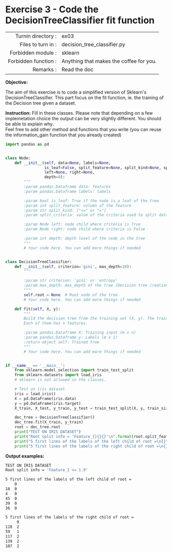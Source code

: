# Exercise 3 - Code the DecisionTreeClassifier fit function

|                         |                    |
| -----------------------:| ------------------ |
|   Turnin directory :    |  ex03              |
|   Files to turn in :    |  decision_tree_classifier.py |
|   Forbidden module :    |  sklearn           |
|   Forbidden function :  |  Anything that makes the coffee for you. |
|   Remarks :             |  Read the doc      |


**Objective:**

The aim of this exercise is to code a simplified version of Sklearn's DecisionTreeClassifier.
This part focus on the fit function, ie. the training of the Decision tree given a dataset.


**Instruction:**
Fill in these classes. Please note that depending on a few implemetation choice the output can be very slightly different.
You should be able to explain why.   
Feel free to add other method and functions that you write (you can reuse the information_gain function that you already created)


```python
import pandas as pd


class Node:
    def __init__(self, data=None, labels=None,
                 is_leaf=False, split_feature=None, split_kind=None, split_criteria=None,
                 left=None, right=None,
                 depth=0):
        """
        :param pandas.Dataframe data: features
        :param pandas.Dataframe labels: labels

        :param bool is_leaf: True if the node is a leaf of the tree
        :param int split_feature: column of the feature
        :param str split_kind: ["<=" or "="]
        :param split_criteria: value of the criteria used to split data

        :param Node left: node child where criteria is True
        :param Node right: node child where criteria is False

        :param int depth: depth level of the node in the tree
        """
        # Your code here. You can add more things if needed


class DecisionTreeClassifier:
    def __init__(self, criterion='gini', max_depth=10):
        """

        :param str criterion: 'gini' or 'entropy'
        :param max_depth: max_depth of the tree (Decision tree creation stops splitting a node if node.depth >= max_depth)
        """
        self.root = None  # Root node of the tree
        # Your code here. You can add more things if needed

    def fit(self, X, y):
        """
        Build the decision tree from the training set (X, y). The training set has m data_points (examples).
        Each of them has n features.

        :param pandas.Dataframe X: Training input (m x n)
        :param pandas.Dataframe y: Labels (m x 1)
        :return object self: Trained tree
        """
        # Your code here. You can add more things if needed


if __name__ == '__main__':
    from sklearn.model_selection import train_test_split
    from sklearn.datasets import load_iris 
    # sklearn is not allowed in the classes.

    # Test on iris dataset
    iris = load_iris()
    X = pd.DataFrame(iris.data)
    y = pd.DataFrame(iris.target)
    X_train, X_test, y_train, y_test = train_test_split(X, y, train_size=0.7, random_state=1)

    dec_tree = DecisionTreeClassifier()
    dec_tree.fit(X_train, y_train)
    root = dec_tree.root
    print("TEST ON IRIS DATASET")
    print("Root split info = 'Feature_{}{}{}'\n".format(root.split_feature, root.split_kind, root.split_criteria))
    print("5 first lines of the labels of the left child of root =\n{}\n".format(root.left_child.y.head()))
    print("5 first lines of the labels of the right child of root =\n{}".format(root.right_child.y.head()))
```

**Output examples:**
```bash
TEST ON IRIS DATASET
Root split info = 'Feature_2 <= 1.9'

5 first lines of the labels of the left child of root =
    0
18  0
4   0
45  0
39  0
36  0

5 first lines of the labels of the right child of root =
     0
118  2
59   1
117  2
139  2
107  2

```

